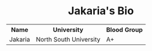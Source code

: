 <h1 align ="center"> Jakaria's Bio</h1>

<table>
    <tr>
        <th>Name</th>
    	<th>University</th>
    	<th>Blood Group</th>
    </tr>
	<tr>
        <td>Jakaria</td>
    	<td>North South University</td>
    	<td>A+</td>
    </tr>
</table>


    


